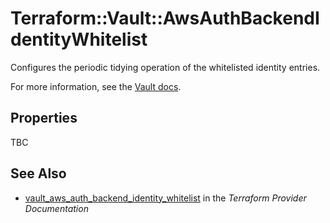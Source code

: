 # Terraform::Vault::AwsAuthBackendIdentityWhitelist

Configures the periodic tidying operation of the whitelisted identity entries.

For more information, see the
[Vault docs](https://www.vaultproject.io/api/auth/aws/index.html#configure-identity-whitelist-tidy-operation).

## Properties

TBC

## See Also

* [vault_aws_auth_backend_identity_whitelist](https://www.terraform.io/docs/providers/vault/r/aws_auth_backend_identity_whitelist.html) in the _Terraform Provider Documentation_